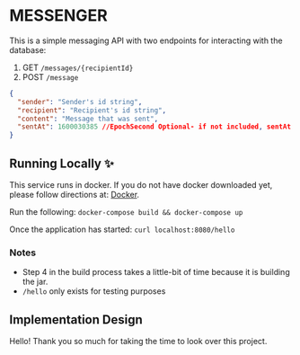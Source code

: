 # MESSENGER

This is a simple messaging API with two endpoints for interacting with the database:
1. GET `/messages/{recipientId}`
2. POST `/message`
```json
{
  "sender": "Sender's id string", 
  "recipient": "Recipient's id string", 
  "content": "Message that was sent", 
  "sentAt": 1600030385 //EpochSecond Optional- if not included, sentAt = Time.now.epochSecond
}        
```

## Running Locally :sparkles:
This service runs in docker. If you do not have docker downloaded yet, please follow directions at:
[Docker](https://docs.docker.com/get-docker/).

Run the following:
`docker-compose build && docker-compose up`

Once the application has started:
`curl localhost:8080/hello`

### Notes
* Step 4 in the build process takes a little-bit of time because it is building the jar.
* `/hello` only exists for testing purposes

## Implementation Design

Hello! Thank you so much for taking the time to look over this project. 
